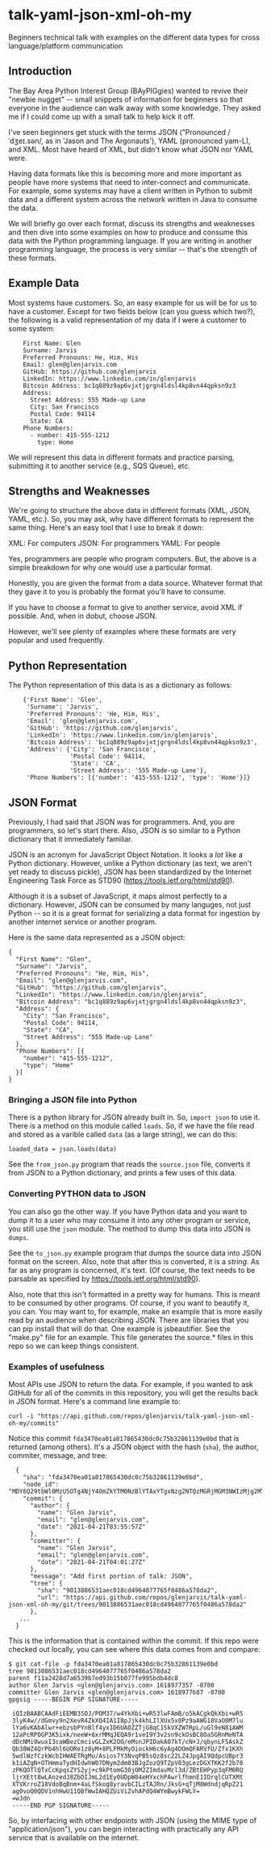 # talk-yaml-json-xml-oh-my
Beginners technical talk with examples on the different data types for cross language/platform communication

## Introduction

The Bay Area Python Interest Group (BAyPIGgies) wanted to revive their "newbie
nugget" -- small snippets of information for beginners so that everyone in the
audience can walk away with some knowledge. They asked me if I could come up
with a small talk to help kick it off.

I've seen beginners get stuck with the terms JSON ("Pronounced /ˈdʒeɪ.sən/, as
in 'Jason and The Argonauts'), YAML (pronounced yam-L), and XML. Most have
heard of XML, but didn't know what JSON nor YAML were.

Having data formats like this is becoming more and more important as people
have more systems that need to inter-connect and communicate. For example, some
systems may have a client written in Python to submit data and a different
system across the network written in Java to consume the data.

We will briefly go over each format, discuss its strengths and weaknesses and
then dive into some examples on how to produce and consume this data with the
Python programming language. If you are writing in another programming
language, the process is very similar -- that's the strength of these formats.

## Example Data

Most systems have customers. So, an easy example for us will be for us to have
a customer. Except for two fields below (can you guess which two?), the
following is a valid representation of my data if I were a customer to some
system:


```
    First Name: Glen
    Surname: Jarvis
    Preferred Pronouns: He, Him, His
    Email: glen@glenjarvis.com
    GitHub: https://github.com/glenjarvis
    LinkedIn: https://www.linkedin.com/in/glenjarvis
    Bitcoin Address: bc1q889z9ap6vjxtjgrgn4ldsl4kp8vn44qpksn9z3
    Address:
      Street Address: 555 Made-up Lane
      City: San Francisco 
      Postal Code: 94114
      State: CA
    Phone Numbers:
      - number: 415-555-1212
        type: Home
```

We will represent this data in different formats and practice parsing,
submitting it to another service (e.g., SQS Queue), etc.


## Strengths and Weaknesses

We're going to structure the above data in different formats (XML, JSON, YAML,
etc.). So, you may ask, why have different formats to represent the same thing.
Here's an easy tool that I use to break it down:

XML: For computers
JSON: For programmers
YAML: For people

Yes, programmers are people who program computers. But, the above is a simple
breakdown for why one would use a particular format.

Honestly, you are given the format from a data source. Whatever format that
they gave it to you is probably the format you'll have to consume.

If you have to choose a format to give to another service, avoid XML if
possible. And, when in dobut, choose JSON.

However, we'll see plenty of examples where these formats are very popular and
used frequently.


## Python Representation 

The Python representation of this data is as a dictionary as follows:

```
    {'First Name': 'Glen',
     'Surname': 'Jarvis',
     'Preferred Pronouns': 'He, Him, His',
     'Email': 'glen@glenjarvis.com',
     'GitHub': 'https://github.com/glenjarvis',
     'LinkedIn': 'https://www.linkedin.com/in/glenjarvis',
     'Bitcoin Address': 'bc1q889z9ap6vjxtjgrgn4ldsl4kp8vn44qpksn9z3',
     'Address': {'City': 'San Francisco',
                 'Postal Code': 94114,
                 'State': 'CA',
                 'Street Address': '555 Made-up Lane'},
     'Phone Numbers': [{'number': '415-555-1212', 'type': 'Home'}]}
```

## JSON Format

Previously, I had said that JSON was for programmers. And, you are programmers,
so let's start there. Also, JSON is so similar to a Python dictionary that it
immediately familiar.

JSON is an acronym for JavaScript Object Notation. It looks a *lot* like a
Python dictionary. However, unlike a Python dictionary (as text, we aren't yet
ready to discuss pickle), JSON has been standardized by the Internet
Engineering Task Force as STD90 (https://tools.ietf.org/html/std90).

Although it is a subset of JavaScript, it maps almost perfectly to a
dictionary. However, JSON can be consumed by many languges, not just Python --
so it is a great format for serializing a data format for ingestion by another
internet service or another program.

Here is the same data represented as a JSON object:


```
{
  "First Name": "Glen",
  "Surname": "Jarvis",
  "Preferred Pronouns": "He, Him, His",
  "Email": "glen@glenjarvis.com",
  "GitHub": "https://github.com/glenjarvis",
  "LinkedIn": "https://www.linkedin.com/in/glenjarvis",
  "Bitcoin Address": "bc1q889z9ap6vjxtjgrgn4ldsl4kp8vn44qpksn9z3",
  "Address": {
    "City": "San Francisco",
    "Postal Code": 94114,
    "State": "CA",
    "Street Address": "555 Made-up Lane"
  },
  "Phone Numbers": [{
    "number": "415-555-1212",
    "type": "Home"
  }]
}
```


### Bringing a JSON file into Python

There is a python library for JSON already built in. So, `import json` to use
it. There is a method on this module called `loads`. So, if we have the file
read and stored as a varible called `data` (as a large string), we can do this:

```loaded_data = json.loads(data)```

See the `from_json.py` program that reads the `source.json` file, converts it
from JSON to a Python dictionary, and prints a few uses of this data.

### Converting PYTHON data to JSON

You can also go the other way. If you have Python data and you want to dump it
to a user who may consume it into any other program or service, you still use
the `json` module. The method to dump this data into JSON is `dumps`.

See the `to_json.py` example program that dumps the source data into JSON
format on the screen. Also, note that after this is converted, it is a
*string*. As far as any program is concerned, it's text. (Of course, the text
needs to be parsable as specified by https://tools.ietf.org/html/std90).

Also, note that this isn't formatted in a pretty way for humans. This is meant
to be consumed by other programs. Of course, if you want to beautify it, you
can. You may want to, for example, make an example that is more easily read by
an audience when describing JSON. There are libraries that you can pip install
that will do that. One example is jsbeautifier. See the "make.py" file for an
example. This file generates the source.* files in this repo so we can keep
things consistent.


### Examples of usefulness

Most APIs use JSON to return the data. For example, if you wanted to ask GitHub
for all of the commits in this repository, you will get the results back in
JSON format. Here's a command line example to:


``` 
curl -i "https://api.github.com/repos/glenjarvis/talk-yaml-json-xml-oh-my/commits"
```

Notice this commit `fda3470ea01a817865430dc0c75b32861139e0bd` that is returned
(among others). It's a JSON object with the hash (`sha`), the author, commiter,
message, and tree:

```
  {                                                                                                                                                    
    "sha": "fda3470ea01a817865430dc0c75b32861139e0bd",                                                                                                 
    "node_id": "MDY6Q29tbWl0MzU5OTg4NjY4OmZkYTM0NzBlYTAxYTgxNzg2NTQzMGRjMGM3NWIzMjg2MTEzOWUwYmQ=",                                                     
    "commit": {                                                                                                                                        
      "author": {                                                                                                                                      
        "name": "Glen Jarvis",                                                                                                                         
        "email": "glen@glenjarvis.com",                                                                                                                
        "date": "2021-04-21T03:55:57Z"                                                                                                                 
      },                                                                                                                                               
      "committer": {                                                                                                                                   
        "name": "Glen Jarvis",                                                                                                                         
        "email": "glen@glenjarvis.com",                                                                                                                
        "date": "2021-04-21T04:01:27Z"                                                                                                                 
      },                                                                                                                                               
      "message": "Add first portion of talk: JSON",                                                                                                    
      "tree": {                                                                                                                                        
        "sha": "9013886531aec018cd4964077765f0486a578da2",                                                                                             
        "url": "https://api.github.com/repos/glenjarvis/talk-yaml-json-xml-oh-my/git/trees/9013886531aec018cd4964077765f0486a578da2"                   
      },
   ...
  }
```

This is the information that is contained within the commit. If this repo were
checked out locally, you can see where this data comes from and compare:

```
$ git cat-file -p fda3470ea01a817865430dc0c75b32861139e0bd
tree 9013886531aec018cd4964077765f0486a578da2
parent f11a2428d7a6539b7ed93b15b077fe995bdb4dc8
author Glen Jarvis <glen@glenjarvis.com> 1618977357 -0700
committer Glen Jarvis <glen@glenjarvis.com> 1618977687 -0700
gpgsig -----BEGIN PGP SIGNATURE-----
 
 iQIzBAABCAAdFiEEMB3SOJ/POM37/w4YkXbi+wR53lwFAmB/o5kACgkQkXbi+wR5
 3lyK4w//dGmvy9n2XevR4ZkXQ4IA1I8pJjk4khLIlXUx5x0Pz9aAWG18VaO0M7lu
 lYa6vKAbAlwr+ebzsbPYnBlf4yxID6UAOZZTjG8qC1SkVXZW7RpL/uGl9eN81AWM
 12aPcRPOGP3K5ixk/neeW+6xrMMqJEQA9r1veI9Y3v2sn9ckOsBC8Oa5GRnMeNTA
 dDcNMi9wuxI3caWBezCmcivGLZxK2OO/eMsnJPIDakA07kT/cN+J/qbynLF5AskZ
 Qb38WZ4QrPb4hl6UORe1z8yM+8PLFMkMyOiockH6c6yAg4DOmQFARVfU/Zfx1KXh
 5wdlWzfCzkWcbIHWAETRgMu/Asios7Y3NvqPB5sQz8sc22LZ4JpgAI9QdpcUBpr3
 k1iAZgN+OTHmmaTydHIdwhW07DNym2dm03BJgZozQ9TZpV83gLezDGXTKK2f2b78
 zPKQOTlQTxCcKpqsZYS2yj+c9kPtomG30jOM2ZImdavMcl3d/ZBtEHPyp3qFM0RQ
 ljrXEtt8wLAnzedJ8ZbDIJmL2d1Ey0UDpW84eHYxchPAwrlfhmnE1IDrqlCUTXMt
 XTVKrroZ18VdoBqBnm+4aLfSkog8yravbCILzTAJRn/JksG+qTjM8WdndjqRpZ21
 ag0voQ0QDV1nhHwU11QBfWwIAHQZUiViZvhAPdQ4WYmBwykFWLY=
 =wJdn
 -----END PGP SIGNATURE-----
```

So, by interfacing with other endpoints with JSON (using the MIME type of
"application/json"), you can begin interacting with practically any API service
that is available on the internet.

